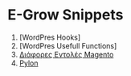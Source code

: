 # E-Grow Snippets

1. [WordPres Hooks]
1. [WordPres Usefull Functions]
3. [Διάφορες Εντολές Magento](magento_commands.md)
4. [Pylon](pylon_documentation.md)
